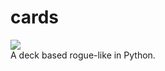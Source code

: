 # cards
![](https://img.shields.io/tokei/lines/github/Kieran-Everett/cards)  
A deck based rogue-like in Python.
